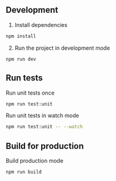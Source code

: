 ## Development
1. Install dependencies
```sh
npm install
```
2. Run the project in development mode
```
npm run dev
```


## Run tests
Run unit tests once
```sh
npm run test:unit
```
Run unit tests in watch mode
```sh
npm run test:unit -- --watch
```

## Build for production
Build production mode
```
npm run build
```
